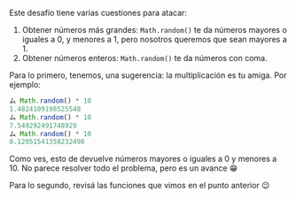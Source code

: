 Este desafío tiene varias cuestiones para atacar:

1. Obtener números más grandes: `Math.random()` te da números mayores o iguales a 0, y menores a 1, pero nosotros queremos que sean mayores a 1.
1. Obtener números enteros: `Math.random()` te da números con coma.

Para lo primero, tenemos, una sugerencia: la multiplicación es tu amiga. Por ejemplo:

```javascript
ム Math.random() * 10
1.4824109198525548
ム Math.random() * 10
7.549292491748929
ム Math.random() * 10
0.12051541358232498
```

Como ves, esto de devuelve números mayores o iguales a 0 y menores a 10. No parece resolver todo el problema, pero es un avance :grin:

Para lo segundo, revisá las funciones que vimos en el punto anterior :wink:


